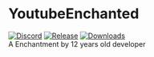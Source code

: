 # YoutubeEnchanted
[![Discord](https://img.shields.io/discord/1043885421303709831?label=Discord)](https://discord.gg/jAcdpzwW7d)
[![Release](https://img.shields.io/github/v/release/bedtwL/YoutubeEnchanted?include_prereleases)](https://github.com/bedtwL/YoutubeEnchanted/releases)
[![Downloads](https://img.shields.io/github/downloads/bedtwL/YoutubeEnchanted/total)](https://github.com/bedtwL/YoutubeEnchanted/releases)  
A Enchantment by 12 years old developer
